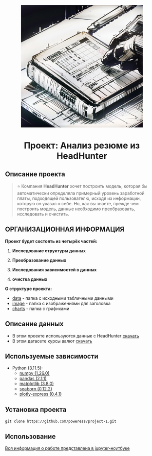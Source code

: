 
<center> <img src = ./image/image.png alt="drawing" style="width:400px;"> </center>

# <center> Проект: Анализ резюме из HeadHunter </center>

## Описание проекта

> ⭐ Компания **HeadHunter** хочет построить модель, которая бы автоматически определяла примерный уровень заработной платы, подходящей пользователю, исходя из информации, которую он указал о себе. Но, как вы знаете, прежде чем построить модель, данные необходимо преобразовать, исследовать и очистить.



## ОРГАНИЗАЦИОННАЯ ИНФОРМАЦИЯ


**Проект будет состоять из четырёх частей:**

1. **Исследование структуры данных**

2. **Преобразование данных**

3. **Исследования зависимостей в данных**

4. **очистка данных**




**О структуре проекта:**
* [data](./data) - папка с исходными табличными данными
* [image](./image) - папка с изображениями для заголовка
* [charts](./charts) - папка с графиками 




## Описание данных
* В этом проекте используются данные с HeadHunter [скачать](https://drive.google.com/file/d/1PO6uJwsw7LVwEVA5X0c1iBHzMlLUnB4L/view?usp=sharing)
* В этом датасете курсы валют [скачать](https://drive.google.com/file/d/1PO6uJwsw7LVwEVA5X0c1iBHzMlLUnB4L/view?usp=sharing)


## Используемые зависимости
* Python (3.11.5):
    * [numpy (1.26.0)](https://numpy.org)
    * [pandas (2.1.1)](https://pandas.pydata.org)
    * [matplotlib (3.8.0)](https://matplotlib.org)
    * [seaborn (0.12.2)](https://seaborn.pydata.org)
    * [plotly-express (0.4.1)](https://plotly.com/python/plotly-express/)

## Установка проекта

```
git clone https://github.com/poweress/project-1.git
```

## Использование
[Вся информация о работе представлена в jupyter-ноутбуке]( Project-1._Ноутбук-шаблон.ipynb)